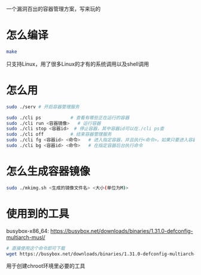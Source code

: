 一个漏洞百出的容器管理方案，写来玩的

# 怎么编译

```bash
make
```

只支持Linux，用了很多Linux的才有的系统调用以及shell调用

# 怎么用

```bash
sudo ./serv	# 开启容器管理服务
```

```bash
sudo ./cli ps			# 查看有哪些正在运行的容器
sudo ./cli run <容器镜像>	# 运行容器
sudo ./cli stop <容器id>	# 停止容器，其中容器id可以在./cli ps查
sudo ./cli off			# 结束容器管理服务
sudo ./cli fg <容器id> <命令>	# 进入指定容器，并且执行<命令>。如果只要进入容器，请传入<命令>为/bin/sh
sudo ./cli bg <容器id> <命令>	# 在指定容器后台执行命令
```

# 怎么生成容器镜像

```bash
sudo ./mkimg.sh <生成的镜像文件名> <大小(单位为M)>
```

# 使用到的工具

busybox-x86_64: https://busybox.net/downloads/binaries/1.31.0-defconfig-multiarch-musl/

```bash
# 直接使用这个命令即可下载
wget https://busybox.net/downloads/binaries/1.31.0-defconfig-multiarch-musl/busybox-x86_64 --no-check-certificate
```

用于创建chroot环境里必要的工具
